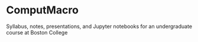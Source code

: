 # ComputMacro
Syllabus, notes, presentations, and Jupyter notebooks for an undergraduate course at Boston College
